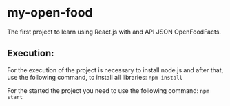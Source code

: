 # my-open-food
The first project to learn using React.js with and API JSON OpenFoodFacts. 

## Execution:

For the execution of the project is necessary to install node.js and after that, use the following command, to install all libraries:
 `npm install`

For the started the project you need to use the following command: 
`npm start`


